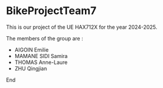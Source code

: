 # BikeProjectTeam7
This is our project of the UE HAX712X for the year 2024-2025.

The members of the group are :
- AIGOIN Emilie
- MAMANE SIDI Samira
- THOMAS Anne-Laure
- ZHU Qingjian

End

